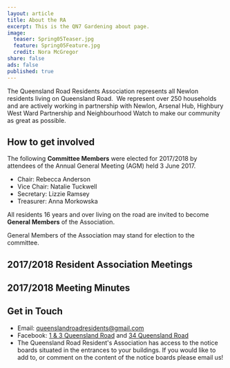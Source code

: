 ```yaml
---
layout: article
title: About the RA
excerpt: This is the QN7 Gardening about page.
image:
  teaser: Spring05Teaser.jpg
  feature: Spring05Feature.jpg
  credit: Nora McGregor
share: false
ads: false
published: true
---
```


The Queensland Road Residents Association represents all Newlon residents living on Queensland Road.
​
We represent over 250 households and are actively working in partnership with Newlon, Arsenal Hub, Highbury West Ward Partnership and Neighbourhood Watch to make our community as great as possible.   

## How to get involved

The following **Committee Members** were elected for 2017/2018 by attendees of the Annual General Meeting (AGM) held 3 June 2017.

+ Chair: Rebecca Anderson
+ Vice Chair: Natalie Tuckwell
+ Secretary: Lizzie Ramsey
+ Treasurer: Anna Morkowska  

All residents 16 years and over living on the road are invited to become **General Members** of the Association. 

General Members of the Association may stand for election to the committee.
 
## 2017/2018 Resident Association Meetings

## 2017/2018 Meeting Minutes

## Get in Touch 

+ Email: queenslandroadresidents@gmail.com
+ Facebook: [1 & 3 Queensland Road](https://www.facebook.com/groups/QN71QueenslandRoad/) and [34 Queensland Road](https://www.facebook.com/groups/34queenslandroad/)
+ The Queensland Road Resident's Association has access to the notice boards situated in the entrances to your buildings.  If you would like to add to, or comment on the content of the notice boards please email us!
